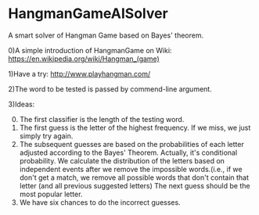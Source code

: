 # HangmanGameAISolver
A smart solver of Hangman Game based on Bayes' theorem.

0)A simple introduction of HangmanGame on Wiki: 
https://en.wikipedia.org/wiki/Hangman_(game)

1)Have a try:
http://www.playhangman.com/


2)The word to be tested is passed by commend-line argument. 

3)Ideas:

0. The first classifier is the length of the testing word.
1. The first guess is the letter of the highest frequency. If we miss, we just simply try again.
2. The subsequent guesses are based on the probabilities of each letter adjusted according to the Bayes' Theorem.
   Actually, it's conditional probability. We calculate the distribution of the letters based on independent events after we remove the impossible words.(i.e., if we don't get a match, we remove all possible words that don't contain that letter (and all previous suggested letters) The next guess should be the most popular letter. 
3. We have six chances to do the incorrect guesses.

